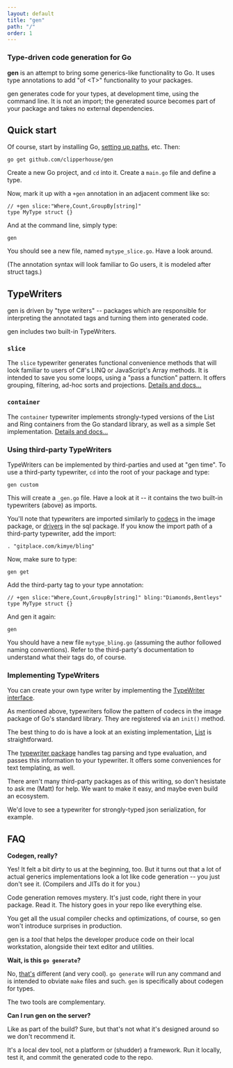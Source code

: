 ```yaml
---
layout: default
title: "gen"
path: "/"
order: 1
---
```


### Type-driven code generation for Go

**gen** is an attempt to bring some generics-like functionality to Go. It uses type annotations to add "of &lt;T&gt;" functionality to your packages.

gen generates code for your types, at development time, using the command line. It is not an import; the generated source becomes part of your package and takes no external dependencies.

## Quick start

Of course, start by installing Go, [setting up paths](http://golang.org/doc/code.html), etc. Then:

	go get github.com/clipperhouse/gen

Create a new Go project, and `cd` into it. Create a `main.go` file and define a type.

Now, mark it up with a `+gen` annotation in an adjacent comment like so:

	// +gen slice:"Where,Count,GroupBy[string]"
	type MyType struct {}

And at the command line, simply type:

	gen

You should see a new file, named `mytype_slice.go`. Have a look around.

(The annotation syntax will look familiar to Go users, it is modeled after struct tags.)

## TypeWriters

gen is driven by "type writers" -- packages which are responsible for interpreting the annotated tags and turning them into generated code.

gen includes two built-in TypeWriters.

### `slice`

The `slice` typewriter generates functional convenience methods that will look familiar to users of C#'s LINQ or JavaScript's Array methods. It is intended to save you some loops, using a "pass a function" pattern. It offers grouping, filtering, ad-hoc sorts and projections. [Details and docs...](slice)

### `container`

The `container` typewriter implements strongly-typed versions of the List and Ring containers from the Go standard library, as well as a simple Set implementation. [Details and docs...](container)

### Using third-party TypeWriters

TypeWriters can be implemented by third-parties and used at "gen time". To use a third-party typewriter, `cd` into the root of your package and type:

	gen custom

This will create a `_gen.go` file. Have a look at it -- it contains the two built-in typewriters (above) as imports.

You'll note that typewriters are imported similarly to [codecs](http://golang.org/pkg/image/png/) in the image package, or [drivers](http://golang.org/pkg/database/sql/driver/) in the sql package. If you know the import path of a third-party typewriter, add the import:

	. "gitplace.com/kimye/bling"

Now, make sure to type:

	gen get

Add the third-party tag to your type annotation:

	// +gen slice:"Where,Count,GroupBy[string]" bling:"Diamonds,Bentleys"
	type MyType struct {}

And gen it again:

	gen

You should have a new file `mytype_bling.go` (assuming the author followed naming conventions). Refer to the third-party's documentation to understand what their tags do, of course.

### Implementing TypeWriters

You can create your own type writer by implementing the [TypeWriter interface](godoc).

As mentioned above, typewriters follow the pattern of codecs in the image package of Go's standard library. They are registered via an `init()` method.

The best thing to do is have a look at an existing implementation, [List](https://github.com/clipperhouse/typewriters/container) is straightforward.

The [typewriter package](https://github.com/clipperhouse/typewriter) handles tag parsing and type evaluation, and passes this information to your typewriter. It offers some conveniences for text templating, as well.

There aren't many third-party packages as of this writing, so don't hesistate to ask me (Matt) for help. We want to make it easy, and maybe even build an ecosystem.

We'd love to see a typewriter for strongly-typed json serialization, for example.

## FAQ

**Codegen, really?**

Yes! It felt a bit dirty to us at the beginning, too. But it turns out that a lot of actual generics implementations look a lot like code generation -- you just don't see it. (Compilers and JITs do it for you.)

Code generation removes mystery. It's just code, right there in your package. Read it. The history goes in your repo like everything else.

You get all the usual compiler checks and optimizations, of course, so gen won't introduce surprises in production.

gen is a *tool* that helps the developer produce code on their local workstation, alongside their text editor and utilities.

**Wait, is this `go generate`?**

No, [that's](https://docs.google.com/document/d/1V03LUfjSADDooDMhe-_K59EgpTEm3V8uvQRuNMAEnjg/edit) different (and very cool). `go generate` will run any command and is intended to obviate `make` files and such. `gen` is specifically about codegen for types.

The two tools are complementary.

**Can I run gen on the server?**

Like as part of the build? Sure, but that's not what it's designed around so we don't recommend it.

It's a local dev tool, not a platform or (shudder) a framework. Run it locally, test it, and commit the generated code to the repo.
